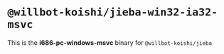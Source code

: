 # `@willbot-koishi/jieba-win32-ia32-msvc`

This is the **i686-pc-windows-msvc** binary for `@willbot-koishi/jieba`
